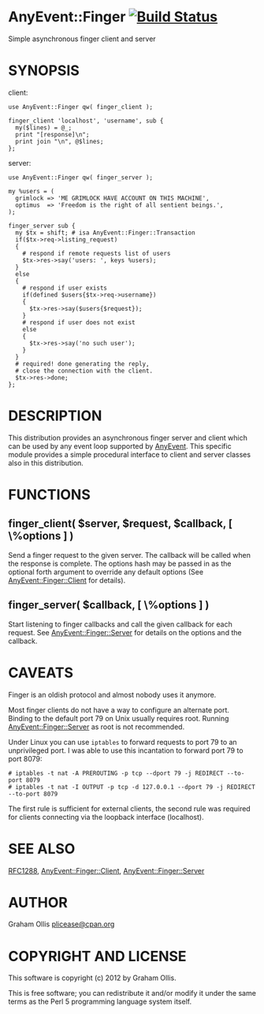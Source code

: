 # AnyEvent::Finger [![Build Status](https://secure.travis-ci.org/plicease/AnyEvent-Finger.png)](http://travis-ci.org/plicease/AnyEvent-Finger)

Simple asynchronous finger client and server

# SYNOPSIS

client:

    use AnyEvent::Finger qw( finger_client );
    
    finger_client 'localhost', 'username', sub {
      my($lines) = @_;
      print "[response]\n";
      print join "\n", @$lines;
    };

server:

    use AnyEvent::Finger qw( finger_server );
    
    my %users = (
      grimlock => 'ME GRIMLOCK HAVE ACCOUNT ON THIS MACHINE',
      optimus  => 'Freedom is the right of all sentient beings.',
    );
    
    finger_server sub {
      my $tx = shift; # isa AnyEvent::Finger::Transaction
      if($tx->req->listing_request)
      {
        # respond if remote requests list of users
        $tx->res->say('users: ', keys %users);
      }
      else
      {
        # respond if user exists
        if(defined $users{$tx->req->username})
        {
          $tx->res->say($users{$request});
        }
        # respond if user does not exist
        else
        {
          $tx->res->say('no such user');
        }
      }
      # required! done generating the reply,
      # close the connection with the client.
      $tx->res->done;
    };

# DESCRIPTION

This distribution provides an asynchronous finger server and 
client which can be used by any event loop supported by 
[AnyEvent](https://metacpan.org/pod/AnyEvent).  This specific module provides a simple procedural
interface to client and server classes also in this distribution.

# FUNCTIONS

## finger\_client( $server, $request, $callback, \[ \\%options \] )

Send a finger request to the given server.  The callback will
be called when the response is complete.  The options hash may
be passed in as the optional forth argument to override any
default options (See [AnyEvent::Finger::Client](https://metacpan.org/pod/AnyEvent::Finger::Client) for details).

## finger\_server( $callback, \[ \\%options \] )

Start listening to finger callbacks and call the given callback
for each request.  See [AnyEvent::Finger::Server](https://metacpan.org/pod/AnyEvent::Finger::Server) for details
on the options and the callback.

# CAVEATS

Finger is an oldish protocol and almost nobody uses it anymore.

Most finger clients do not have a way to configure an alternate port.  
Binding to the default port 79 on Unix usually requires root.  Running 
[AnyEvent::Finger::Server](https://metacpan.org/pod/AnyEvent::Finger::Server) as root is not recommended.

Under Linux you can use `iptables` to forward requests to port 79 to
an unprivileged port.  I was able to use this incantation to forward port 79
to port 8079:

    # iptables -t nat -A PREROUTING -p tcp --dport 79 -j REDIRECT --to-port 8079
    # iptables -t nat -I OUTPUT -p tcp -d 127.0.0.1 --dport 79 -j REDIRECT --to-port 8079

The first rule is sufficient for external clients, the second rule was required
for clients connecting via the loopback interface (localhost).

# SEE ALSO

[RFC1288](http://tools.ietf.org/html/rfc1288),
[AnyEvent::Finger::Client](https://metacpan.org/pod/AnyEvent::Finger::Client),
[AnyEvent::Finger::Server](https://metacpan.org/pod/AnyEvent::Finger::Server)

# AUTHOR

Graham Ollis <plicease@cpan.org>

# COPYRIGHT AND LICENSE

This software is copyright (c) 2012 by Graham Ollis.

This is free software; you can redistribute it and/or modify it under
the same terms as the Perl 5 programming language system itself.
